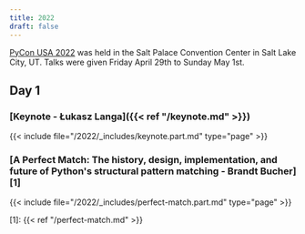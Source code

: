 ```yaml
---
title: 2022
draft: false
---
```


[PyCon USA 2022](https://us.pycon.org/2022/)
was held in the Salt Palace Convention Center in Salt Lake City, UT.
Talks were given Friday April 29th to Sunday May 1st.

## Day 1

### [Keynote - Łukasz Langa]({{< ref "/keynote.md" >}})

{{< include file="/2022/_includes/keynote.part.md" type="page" >}}

### [A Perfect Match: The history, design, implementation, and future of Python's structural pattern matching - Brandt Bucher][1]

{{< include file="/2022/_includes/perfect-match.part.md" type="page" >}}

[1]: {{< ref "/perfect-match.md" >}}
